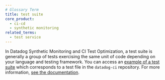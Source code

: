 ```yaml
---
# Glossary Term
title: test suite
core_product:
  - ci-cd
  - synthetic monitoring
related_terms:
  - test service
---
```

In Datadog Synthetic Monitoring and CI Test Optimization, a test suite is generally a group of tests exercising the same unit of code depending on your language and testing framework. You can access an <a href="https://github.com/DataDog/datadog-ci/blob/master/src/commands/junit/__tests__/upload.test.ts">example of a test suite</a> which corresponds to a test file in the `datadog-ci` repository. For more information, <a href="/tests/#supported-features">see the documentation</a>.